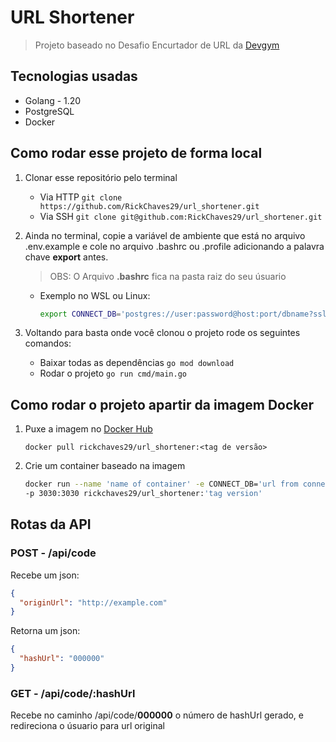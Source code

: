 # URL Shortener
>
> Projeto baseado no Desafio Encurtador de URL da [Devgym](https://app.devgym.com.br/challenges/3ecd0771-981d-44dc-9eee-5ec69791a745)
>
## Tecnologias usadas

- Golang - 1.20
- PostgreSQL
- Docker

## Como rodar esse projeto de forma local

1. Clonar esse repositório pelo terminal
   - Via HTTP
     `git clone https://github.com/RickChaves29/url_shortener.git`
   - Via SSH
     `git clone git@github.com:RickChaves29/url_shortener.git`
2. Ainda no terminal, copie a variável de ambiente que está no arquivo .env.example e cole no arquivo .bashrc ou .profile adicionando a palavra chave **export** antes.

   > OBS: O Arquivo **.bashrc** fica na pasta raiz do seu úsuario

   - Exemplo no WSL ou Linux:

     ```bash
     export CONNECT_DB='postgres://user:password@host:port/dbname?sslmode=disable'
     ```

3. Voltando para basta onde você clonou o projeto rode os seguintes comandos:

   - Baixar todas as dependências `go mod download`
   - Rodar o projeto `go run cmd/main.go`

## Como rodar o projeto apartir da imagem **Docker**

1. Puxe a imagem no [Docker Hub](https://hub.docker.com/r/rickchaves29/url_shortener)

    `docker pull rickchaves29/url_shortener:<tag de versão>`

2. Crie um container baseado na imagem

    ```bash
    docker run --name 'name of container' -e CONNECT_DB='url from connect from database' \
    -p 3030:3030 rickchaves29/url_shortener:'tag version' 
    ```

## Rotas da API

### POST - /api/code

Recebe um json:

```json
{
  "originUrl": "http://example.com"
}
```

Retorna um json:

```json
{
  "hashUrl": "000000"
}
```

### GET - /api/code/:hashUrl

Recebe no caminho /api/code/**000000** o número de hashUrl gerado, e redireciona o úsuario para url original
